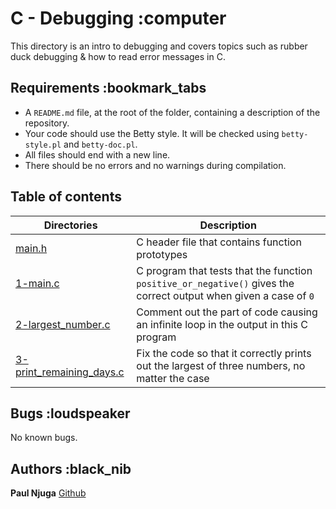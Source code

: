 # C - Debugging :computer

This directory is an intro to debugging and covers topics such as rubber duck debugging & how to read error messages in C.

## Requirements :bookmark_tabs

* A ```README.md``` file, at the root of the folder, containing a description of the repository.
* Your code should use the Betty style. It will be checked using ```betty-style.pl``` and ```betty-doc.pl```.
* All files should end with a new line.
* There should be no errors and no warnings during compilation.

## Table of contents

Directories | Description
----------- | -----------
[main.h](./main.h) | C header file that contains function prototypes
[1-main.c](./1-main.c) | C program that tests that the function ```positive_or_negative()``` gives the correct output when given a case of ```0```
[2-largest_number.c](./2-largest_number.c) | Comment out the part of code causing an infinite loop in the output in this C program
[3-print_remaining_days.c](./3-print_remaining_days.c) | Fix the code so that it correctly prints out the largest of three numbers, no matter the case

## Bugs :loudspeaker

No known bugs.

## Authors :black_nib

**Paul Njuga** [Github](https://github.com/Paul-Njuga)

